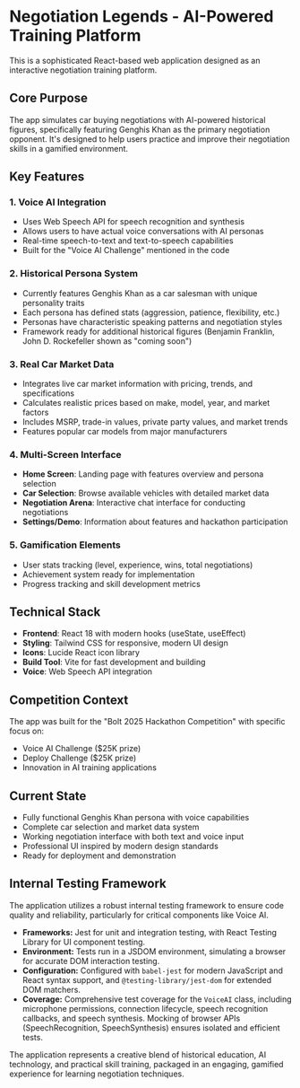 # Negotiation Legends - AI-Powered Training Platform

This is a sophisticated React-based web application designed as an interactive negotiation training platform.

## Core Purpose
The app simulates car buying negotiations with AI-powered historical figures, specifically featuring Genghis Khan as the primary negotiation opponent. It's designed to help users practice and improve their negotiation skills in a gamified environment.

## Key Features

### 1. Voice AI Integration
- Uses Web Speech API for speech recognition and synthesis
- Allows users to have actual voice conversations with AI personas
- Real-time speech-to-text and text-to-speech capabilities
- Built for the "Voice AI Challenge" mentioned in the code

### 2. Historical Persona System
- Currently features Genghis Khan as a car salesman with unique personality traits
- Each persona has defined stats (aggression, patience, flexibility, etc.)
- Personas have characteristic speaking patterns and negotiation styles
- Framework ready for additional historical figures (Benjamin Franklin, John D. Rockefeller shown as "coming soon")

### 3. Real Car Market Data
- Integrates live car market information with pricing, trends, and specifications
- Calculates realistic prices based on make, model, year, and market factors
- Includes MSRP, trade-in values, private party values, and market trends
- Features popular car models from major manufacturers

### 4. Multi-Screen Interface
- **Home Screen**: Landing page with features overview and persona selection
- **Car Selection**: Browse available vehicles with detailed market data
- **Negotiation Arena**: Interactive chat interface for conducting negotiations
- **Settings/Demo**: Information about features and hackathon participation

### 5. Gamification Elements
- User stats tracking (level, experience, wins, total negotiations)
- Achievement system ready for implementation
- Progress tracking and skill development metrics

## Technical Stack
- **Frontend**: React 18 with modern hooks (useState, useEffect)
- **Styling**: Tailwind CSS for responsive, modern UI design
- **Icons**: Lucide React icon library
- **Build Tool**: Vite for fast development and building
- **Voice**: Web Speech API integration

## Competition Context
The app was built for the "Bolt 2025 Hackathon Competition" with specific focus on:
- Voice AI Challenge ($25K prize)
- Deploy Challenge ($25K prize)
- Innovation in AI training applications

## Current State
- Fully functional Genghis Khan persona with voice capabilities
- Complete car selection and market data system
- Working negotiation interface with both text and voice input
- Professional UI inspired by modern design standards
- Ready for deployment and demonstration

## Internal Testing Framework
The application utilizes a robust internal testing framework to ensure code quality and reliability, particularly for critical components like Voice AI.
- **Frameworks:** Jest for unit and integration testing, with React Testing Library for UI component testing.
- **Environment:** Tests run in a JSDOM environment, simulating a browser for accurate DOM interaction testing.
- **Configuration:** Configured with `babel-jest` for modern JavaScript and React syntax support, and `@testing-library/jest-dom` for extended DOM matchers.
- **Coverage:** Comprehensive test coverage for the `VoiceAI` class, including microphone permissions, connection lifecycle, speech recognition callbacks, and speech synthesis. Mocking of browser APIs (SpeechRecognition, SpeechSynthesis) ensures isolated and efficient tests.

The application represents a creative blend of historical education, AI technology, and practical skill training, packaged in an engaging, gamified experience for learning negotiation techniques.
